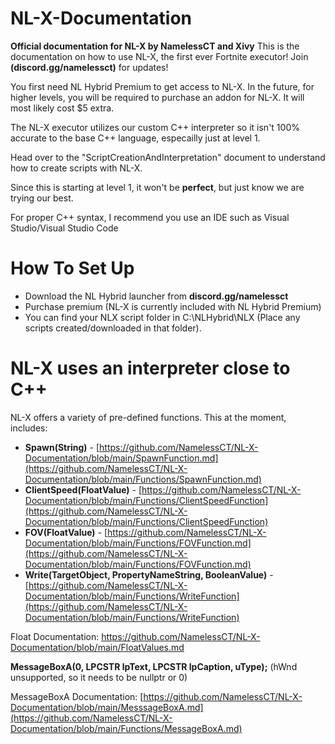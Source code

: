 # NL-X-Documentation
**Official documentation for NL-X by NamelessCT and Xivy**
This is the documentation on how to use NL-X, the first ever Fortnite executor! Join **(discord.gg/namelessct)** for updates!

You first need NL Hybrid Premium to get access to NL-X. In the future, for higher levels, you will be required to purchase an addon for NL-X. It will most likely cost $5 extra.

The NL-X executor utilizes our custom C++ interpreter so it isn't 100% accurate to the base C++ language, especailly just at level 1.

Head over to the "ScriptCreationAndInterpretation" document to understand how to create scripts with NL-X.

Since this is starting at level 1, it won't be **perfect**, but just know we are trying our best.

For proper C++ syntax, I recommend you use an IDE such as Visual Studio/Visual Studio Code

# How To Set Up
- Download the NL Hybrid launcher from **discord.gg/namelessct**
- Purchase premium (NL-X is currently included with NL Hybrid Premium)
- You can find your NLX script folder in C:\NLHybrid\NLX (Place any scripts created/downloaded in that folder).

# NL-X uses an interpreter close to C++ 

NL-X offers a variety of pre-defined functions. This at the moment, includes:

- **Spawn(String)** - [https://github.com/NamelessCT/NL-X-Documentation/blob/main/SpawnFunction.md](https://github.com/NamelessCT/NL-X-Documentation/blob/main/Functions/SpawnFunction.md)
- **ClientSpeed(FloatValue)** - [https://github.com/NamelessCT/NL-X-Documentation/blob/main/Functions/ClientSpeedFunction](https://github.com/NamelessCT/NL-X-Documentation/blob/main/Functions/ClientSpeedFunction)
- **FOV(FloatValue)** - [https://github.com/NamelessCT/NL-X-Documentation/blob/main/Functions/FOVFunction.md](https://github.com/NamelessCT/NL-X-Documentation/blob/main/Functions/FOVFunction.md)
- **Write(TargetObject, PropertyNameString, BooleanValue)** - [https://github.com/NamelessCT/NL-X-Documentation/blob/main/Functions/WriteFunction](https://github.com/NamelessCT/NL-X-Documentation/blob/main/Functions/WriteFunction)

Float Documentation: https://github.com/NamelessCT/NL-X-Documentation/blob/main/FloatValues.md

**MessageBoxA(0, LPCSTR  lpText, LPCSTR  lpCaption, uType);** (hWnd unsupported, so it needs to be nullptr or 0)

MessageBoxA Documentation: [https://github.com/NamelessCT/NL-X-Documentation/blob/main/MesssageBoxA.md](https://github.com/NamelessCT/NL-X-Documentation/blob/main/Functions/MessageBoxA.md)
